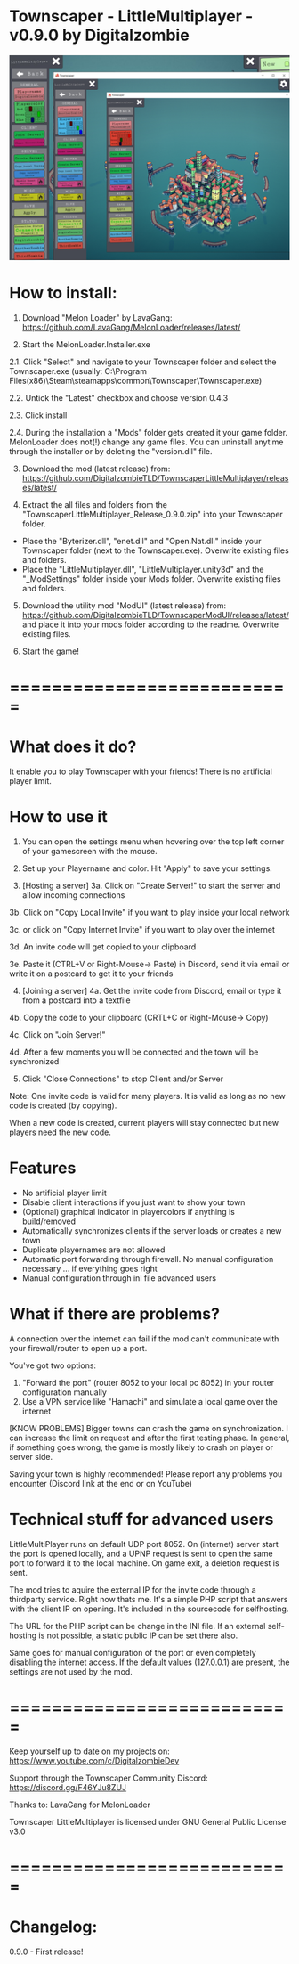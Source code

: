 Townscaper - LittleMultiplayer - v0.9.0 by Digitalzombie
===========================================================

![Screenshot](https://github.com/DigitalzombieTLD/TownscaperLittleMultiplayer/raw/master/LittleMultiplayer.jpg)

How to install:
===============

1. Download "Melon Loader" by LavaGang:
https://github.com/LavaGang/MelonLoader/releases/latest/

2. Start the MelonLoader.Installer.exe

2.1. Click "Select" and navigate to your Townscaper folder and select the Townscaper.exe (usually: C:\Program Files(x86)\Steam\steamapps\common\Townscaper\Townscaper.exe)

2.2. Untick the "Latest" checkbox and choose version 0.4.3

2.3. Click install 

2.4. During the installation a "Mods" folder gets created it your game folder. MelonLoader does not(!) change any game files. 
	 You can uninstall anytime through the installer or by deleting the "version.dll" file.

3. Download the mod (latest release) from: https://github.com/DigitalzombieTLD/TownscaperLittleMultiplayer/releases/latest/

4. Extract the all files and folders from the "TownscaperLittleMultiplayer_Release_0.9.0.zip" into your Townscaper folder.

- Place the "Byterizer.dll", "enet.dll" and "Open.Nat.dll" inside your Townscaper folder (next to the Townscaper.exe). Overwrite existing files and folders.
- Place the "LittleMultiplayer.dll", "LittleMultiplayer.unity3d" and the "_ModSettings" folder inside your Mods folder. Overwrite existing files and folders.

5. Download the utility mod "ModUI" (latest release) from: https://github.com/DigitalzombieTLD/TownscaperModUI/releases/latest/ and place it into your mods folder according to the readme.
Overwrite existing files.

6. Start the game! 

===========================
===========================


What does it do?
=================

It enable you to play Townscaper with your friends! There is no artificial player limit.


How to use it
==============

1. You can open the settings menu when hovering over the top left corner of your gamescreen with the mouse.

2. Set up your Playername and color. Hit "Apply" to save your settings.

3.  [Hosting a server]
3a. Click on "Create Server!" to start the server and allow incoming connections

3b. Click on "Copy Local Invite" if you want to play inside your local network

3c.  or click on "Copy Internet Invite" if you want to play over the internet

3d. An invite code will get copied to your clipboard

3e. Paste it (CTRL+V or Right-Mouse-> Paste) in Discord, send it via email or write it on a postcard to get it to your friends

4. [Joining a server]
4a. Get the invite code from Discord, email or type it from a postcard into a textfile

4b. Copy the code to your clipboard (CRTL+C or Right-Mouse-> Copy)

4c. Click on "Join Server!"

4d. After a few moments you will be connected and the town will be synchronized

5. Click "Close Connections" to stop Client and/or Server


Note:
One invite code is valid for many players. It is valid as long as no new code is created (by copying).

When a new code is created, current players will stay connected but new players need the new code.


Features
=================

- No artificial player limit
- Disable client interactions if you just want to show your town
- (Optional) graphical indicator in playercolors if anything is build/removed
- Automatically synchronizes clients if the server loads or creates a new town
- Duplicate playernames are not allowed
- Automatic port forwarding through firewall. No manual configuration necessary ... if everything goes right
- Manual configuration through ini file advanced users


What if there are problems?
===========================
A connection over the internet can fail if the mod can't communicate with your firewall/router to open up a port.

You've got two options:
1. "Forward the port" (router 8052 to your local pc 8052) in your router configuration manually
2. Use a VPN service like "Hamachi" and simulate a local game over the internet

[KNOW PROBLEMS]
Bigger towns can crash the game on synchronization. I can increase the limit on request and after the first testing phase.
In general, if something goes wrong, the game is mostly likely to crash on player or server side. 

Saving your town is highly recommended! Please report any problems you encounter (Discord link at the end or on YouTube)


Technical stuff for advanced users
===================================

LittleMultiPlayer runs on default UDP port 8052. On (internet) server start the port is opened locally, and a UPNP request is
sent to open the same port to forward it to the local machine. On game exit, a deletion request is sent.

The mod tries to aquire the external IP for the invite code through a thirdparty service. Right now thats me.
It's a simple PHP script that answers with the client IP on opening. It's included in the sourcecode for selfhosting.

The URL for the PHP script can be change in the INI file.
If an external self-hosting is not possible, a static public IP can be set there also. 

Same goes for manual configuration of the port or even completely disabling the internet access.
If the default values (127.0.0.1) are present, the settings are not used by the mod.



===========================
===========================

Keep yourself up to date on my projects on:
https://www.youtube.com/c/DigitalzombieDev

Support through the Townscaper Community Discord:
https://discord.gg/F46YJu8ZUJ

Thanks to:
LavaGang for MelonLoader


Townscaper LittleMultiplayer is licensed under GNU General Public License v3.0

===========================
===========================

Changelog:
==========
0.9.0 - First release!
